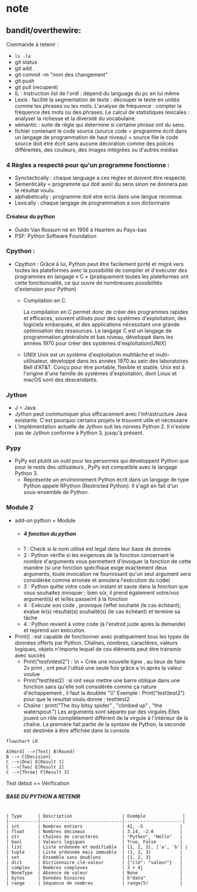 # note
## bandit/overthewire: 
Commande à retenir :
* `ls -la`
*  git status
*  git add .
*  git commit -m "nom des changement"
*  git push
*  git pull (recuperé)
*  IL : Instruction list de l'ordi : dépend du language du pc en lui même
*  Lexis : facilité la segmentation de texte : découper le texte en unités comme les phrases ou les mots.
L'analyse de fréquence : compter la fréquence des mots ou des phrases.
Le calcul de statistiques lexicales : analyser la richesse et la diversité du vocabulaire.
* sémantic : suite de règle qui determine si certaine phrase ont du sens.
* fichier contenant le code source (source code = programme écrit dans un langage de programmation de haut niveau) = source file
  le code source doit etre écrit sans aucune décoration comme des polices différentes, des couleurs, des images intégrées ou d'autres médias
### 4 Règles a respecté pour qu'un programme fonctionne :

* Synctactically : chaque language a ces règles et doivent être respecté.
* Sementically = programme qui doit avoir du sens sinon ne donnera pas le résultat voulu.
* alphabetically : programme doit etre ecris dans une langue reconnue.
* Lexically : ​chaque langage de programmation a son dictionnaire
#### Créateur du python
* Guido Van Rossum né en 1956 à Haarlem au Pays-bas
* PSF: Python Software Foundation
### Cpython :
* Cpython : Grâce à lui, Python peut être facilement porté et migré vers toutes les plateformes avec la possibilité de compiler et d'exécuter des programmes en langage « C » (pratiquement toutes les plateformes ont cette fonctionnalité, ce qui ouvre de nombreuses possibilités d'extension pour Python)

  * Compilation en C 

    La compilation en C permet donc de créer des programmes rapides et efficaces, souvent utilisés pour des systèmes d'exploitation, des logiciels embarqués, et des applications nécessitant une grande optimisation des ressources.
    Le langage C est un langage de programmation généraliste et bas niveau, développé dans les années 1970 pour créer des systèmes d'exploitation(UNIX)
  * UNIX
      Unix est un système d'exploitation multitâche et multi-utilisateur, développé dans les années 1970 au sein des laboratoires Bell d'AT&T. Conçu pour être portable, flexible et stable, Unix est à l'origine d'une famille de systèmes d'exploitation, dont Linux et macOS sont des descendants.  
### Jython
* J = Java 
* Jython peut communiquer plus efficacement avec l'infrastructure Java existante. C'est pourquoi certains projets le trouvent utile et nécessaire
* L'implémentation actuelle de Jython suit les normes Python 2. Il n'existe pas de Jython conforme à Python 3, jusqu'à présent.
### Pypy
* PyPy est plutôt un outil pour les personnes qui développent Python que pour le reste des utilisateurs , PyPy est compatible avec le langage Python 3.
  * Représente un environnement Python écrit dans un langage de type Python appelé RPython (Restricted Python). Il s'agit en fait d'un sous-ensemble de Python.
### Module 2
* add-on python = Module
  * ##### 4 fonction du python
  * 1 : Check si le nom utilisé est legal dans leur base de donnée
  * 2 : Python vérifie si les exigences de la fonction concernant le nombre d'arguments vous permettent d'invoquer la fonction de cette manière
    (si une fonction spécifique exige exactement deux arguments, toute invocation ne fournissant qu'un seul argument sera considérée comme erronée et annulera l'exécution du code)
  * 3 : Python quitte votre code un instant et saute dans la fonction que vous souhaitez invoquer ; bien sûr, il prend également votre/vos argument(s) et le/les passe/nt à la fonction
  * 4 : Exécute son code , provoque l’effet souhaité (le cas échéant), évalue le(s) résultat(s) souhaité(s) (le cas échéant) et termine sa tâche
  * 4 : Python revient à votre code (à l'endroit juste après la demande) et reprend son exécution.
* Print() : est capable de fonctionner avec pratiquement tous les types de données offerts par Python. Chaînes, nombres, caractères, valeurs logiques, objets
     n'importe lequel de ces éléments peut être transmis avec succès
  * Print("test\ntest2") : \n = Crée une nouvelle ligne , au lieux de faire 2x print , ont peut l'utlisé une seule fois grâce a \n après la valeur voulue
  * Print("test\test2) : si ont veux mettre une barre oblique dans une fonction sans qu'elle soit considérée comme ça nature d'echappement , il faut la doublée "\\\\" 
       Exemple : Print("test\\test2") pour que le resultat voulu donne : test\test2
  * Chaîne : print("The itsy bitsy spider" , "climbed up" , "the waterspout.") Les arguments sont séparés par des virgules
     Elles jouent un rôle complètement différent de la virgule à l'intérieur de la chaîne. La première fait partie de la syntaxe de Python, la seconde est destinée à être affichée dans la console.


  


```mermaid
flowchart LR

A[Hard] -->|Text| B(Round)
B --> C{Decision}
C -->|One| D[Result 1]
C -->|Two| E[Result 2]
C -->|Three| F[Result 3]
```
Test debut
== Vérification


##### BASE DU PYTHON A RETENIR
```pandas

| Type      | Description                   | Exemple              |
|-----------|-------------------------------|----------------------|
| int       | Nombres entiers               | 42, -5              |
| float     | Nombres décimaux              | 3.14, -2.0          |
| str       | Chaînes de caractères         | "Python", "Hello"   |
| bool      | Valeurs logiques              | True, False         |
| list      | Liste ordonnée et modifiable  | [1, 2, 3], ['a', 'b'] |
| tuple     | Liste ordonnée mais immuable  | (1, 2, 3)           |
| set       | Ensemble sans doublons        | {1, 2, 3}           |
| dict      | Dictionnaire clé-valeur       | {"clé": "valeur"}   |
| complex   | Nombres complexes             | 3 + 4j              |
| NoneType  | Absence de valeur             | None                |
| bytes     | Données binaires              | b"data"             |
| range     | Séquence de nombres           | range(5)            |






